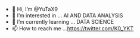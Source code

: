 - 👋 Hi, I’m @YuTaX9
- 👀 I’m interested in ... AI AND DATA ANALYSIS
- 🌱 I’m currently learning ... DATA SCIENCE
- 📫 How to reach me ...https://twitter.com/K0_YKT

<!---
YuTaX9/YuTaX9 is a ✨ special ✨ repository because its `README.md` (this file) appears on your GitHub profile.
You can click the Preview link to take a look at your changes.
--->
